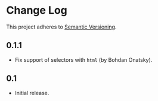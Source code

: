 # Change Log
This project adheres to [Semantic Versioning](http://semver.org/).

## 0.1.1
* Fix support of selectors with `html` (by Bohdan Onatsky).

## 0.1
* Initial release.
